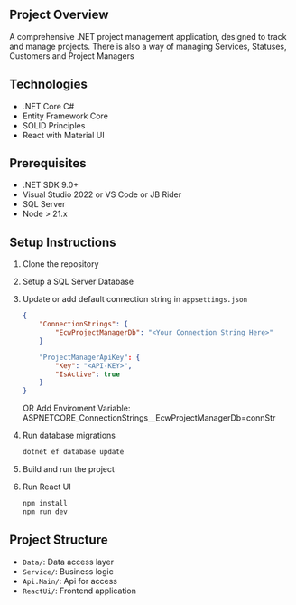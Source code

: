## Project Overview
A comprehensive .NET project management application, designed to track and manage projects.
There is also a way of managing Services, Statuses, Customers and Project Managers

## Technologies
- .NET Core C#
- Entity Framework Core
- SOLID Principles
- React with Material UI

## Prerequisites
- .NET SDK 9.0+
- Visual Studio 2022 or VS Code or JB Rider
- SQL Server
- Node > 21.x

## Setup Instructions
1. Clone the repository
2. Setup a SQL Server Database
3. Update or add default connection string in `appsettings.json`
    ````Json
    {
        "ConnectionStrings": {
            "EcwProjectManagerDb": "<Your Connection String Here>"
        }

        "ProjectManagerApiKey": {
            "Key": "<API-KEY>",
            "IsActive": true
        }
    }
   ````
    OR
   Add Enviroment Variable: ASPNETCORE_ConnectionStrings__EcwProjectManagerDb=connStr
    
5. Run database migrations
   ```bash
   dotnet ef database update
   ```
6. Build and run the project
7. Run React UI
    ```bash
    npm install
    npm run dev    
   ```

## Project Structure
- `Data/`: Data access layer
- `Service/`: Business logic
- `Api.Main/`: Api for access
- `ReactUi/`: Frontend application
